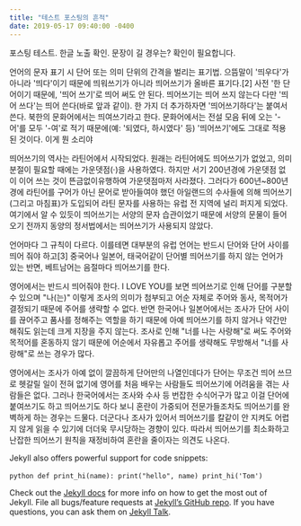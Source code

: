 ```yaml
---
title: "테스트 포스팅의 흔적"
date: 2019-05-17 09:40:00 -0400
---
```


포스팅 테스트. 한글 노출 확인.
문장이 길 경우는? 확인이 필요합니다. 

언어의 문자 표기 시 단어 또는 의미 단위의 간격을 벌리는 표기법. 으뜸말이 '띄우다'가 아니라 '띄다'이기 때문에 띄워쓰기가 아니라 띄어쓰기가 올바른 표기다.[2] 사전 '한 단어이기 때문에, '띄어 쓰기'로 띄어 써도 안 된다. 띄어쓰기는 띄어 쓰지 않는다 다만 '띄어 쓰다'는 띄어 쓴다(바로 앞과 같이). 한 가지 더 추가하자면 '띄어쓰기하다'는 붙여서 쓴다. 북한의 문화어에서는 띄여쓰기라고 한다. 문화어에서는 전설 모음 뒤에 오는 '-어'를 모두 '-여'로 적기 때문에(예: '되였다, 하시였다' 등) '띄어쓰기'에도 그대로 적용된 것이다. 이게 뭔 소리야

띄어쓰기의 역사는 라틴어에서 시작되었다. 원래는 라틴어에도 띄어쓰기가 없었고, 의미 분절이 필요할 때에는 가운뎃점(·)을 사용하였다. 하지만 서기 200년경에 가운뎃점 없이 이어 쓰는 것이 뜬금없이유행하여 가운뎃점마저 사라졌다. 그러다가 600년~800년경에 라틴어를 구어가 아닌 문어로 받아들여야 했던 아일랜드의 수사들에 의해 띄어쓰기(그리고 마침표)가 도입되어 라틴 문자를 사용하는 유럽 전 지역에 널리 퍼지게 되었다. 여기에서 알 수 있듯이 띄어쓰기는 서양의 문자 습관이었기 때문에 서양의 문물이 들어오기 전까지 동양의 정서법에서는 띄어쓰기가 사용되지 않았다.

언어마다 그 규칙이 다르다. 이를테면 대부분의 유럽 언어는 반드시 단어와 단어 사이를 띄어 줘야 하고[3] 중국어나 일본어, 태국어같이 단어별 띄어쓰기를 하지 않는 언어가 있는 반면, 베트남어는 음절마다 띄어쓰기를 한다.

영어에서는 반드시 띄어줘야 한다. I LOVE YOU를 보면 띄어쓰기로 인해 단어를 구분할 수 있으며 "나(는)" 이렇게 조사의 의미가 첨부되고 어순 자체로 주어와 동사, 목적어가 결정되기 때문에 주어를 생략할 수 없다. 반면 한국어나 일본어에서는 조사가 단어 사이를 끊어주고 품사를 정해주는 역할을 하기 때문에 아예 띄어쓰기를 하지 않거나 약간만 해줘도 읽는데 크게 지장을 주지 않는다. 조사로 인해 "너를 나는 사랑해"로 써도 주어와 목적어를 혼동하지 않기 때문에 어순에서 자유롭고 주어를 생략해도 무방해서 "너를 사랑해"로 쓰는 경우가 많다.

영어에서는 조사가 아예 없이 깔끔하게 단어만의 나열인데다가 단어는 무조건 띄어 쓰므로 헷갈릴 일이 전혀 없기에 영어를 처음 배우는 사람들도 띄어쓰기에 어려움을 겪는 사람들은 없다. 그러나 한국어에서는 조사와 수사 등 번잡한 수식어구가 많고 이걸 단어에 붙여쓰기도 하고 띄어쓰기도 하다 보니 혼란이 가중되어 전문가들조차도 띄어쓰기를 완벽하게 하는 경우는 드물다. 더군다나 조사가 있어서 띄어쓰기를 칼같이 안 지켜도 어렵지 않게 읽을 수 있기에 더더욱 무시당하는 경향이 있다. 따라서 띄어쓰기를 최소화하고 난잡한 띄어쓰기 원칙을 재정비하여 혼란을 줄이자는 의견도 나온다.

Jekyll also offers powerful support for code snippets:

​```python
def print_hi(name):
  print("hello", name)
print_hi('Tom')
​```

Check out the [Jekyll docs][jekyll-docs] for more info on how to get the most out of Jekyll. File all bugs/feature requests at [Jekyll’s GitHub repo][jekyll-gh]. If you have questions, you can ask them on [Jekyll Talk][jekyll-talk].

[jekyll-docs]: https://jekyllrb.com/docs/home
[jekyll-gh]:   https://github.com/jekyll/jekyll
[jekyll-talk]: https://talk.jekyllrb.com/
